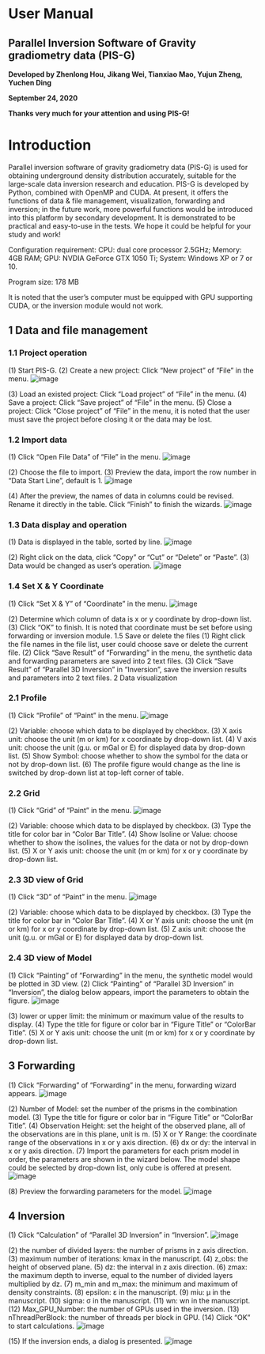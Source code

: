





# User Manual









## Parallel Inversion Software of Gravity gradiometry data (PIS-G)









**Developed by Zhenlong Hou, Jikang Wei, Tianxiao Mao, Yujun Zheng, Yuchen Ding**







**September 24, 2020**





**Thanks very much for your attention and using PIS-G!**



# Introduction
Parallel inversion software of gravity gradiometry data (PIS-G) is used for obtaining 
underground density distribution accurately, suitable for the large-scale data inversion 
research and education. PIS-G is developed by Python, combined with OpenMP and 
CUDA. At present, it offers the functions of data & file management, visualization, 
forwarding and inversion; in the future work, more powerful functions would be 
introduced into this platform by secondary development. It is demonstrated to be 
practical and easy-to-use in the tests. We hope it could be helpful for your study and 
work!



Configuration requirement: CPU: dual core processor 2.5GHz; Memory: 4GB RAM; 
GPU: NVDIA GeForce GTX 1050 Ti; System: Windows XP or 7 or 10.

Program size: 178 MB



It is noted that the user’s computer must be equipped with GPU supporting CUDA, or 
the inversion module would not work.

## 1 Data and file management
### 1.1 Project operation


(1) Start PIS-G.
(2) Create a new project: Click “New project” of “File” in the menu.
![image](https://github.com/AlbertHZL/PIS-G/Supplementary_files/figures_in_user_manual/fig-1.jpg)

(3) Load an existed project: Click “Load project” of “File” in the menu.
(4) Save a project: Click “Save project” of “File” in the menu.
(5) Close a project: Click “Close project” of “File” in the menu, it is noted that the user must 
save the project before closing it or the data may be lost.

### 1.2 Import data
(1) Click “Open File Data” of “File” in the menu.
![image](https://github.com/AlbertHZL/PIS-G/Supplementary_files/figures_in_user_manual/fig-2.jpg)

(2) Choose the file to import.
(3) Preview the data, import the row number in “Data Start Line”, default is 1.
![image](https://github.com/AlbertHZL/PIS-G/Supplementary_files/figures_in_user_manual/fig-3.jpg)
 
(4) After the preview, the names of data in columns could be revised. Rename it directly in the table. Click “Finish” to finish the wizards.
 ![image](https://github.com/AlbertHZL/PIS-G/Supplementary_files/figures_in_user_manual/fig-4.jpg)

### 1.3 Data display and operation
(1) Data is displayed in the table, sorted by line.
 ![image](https://github.com/AlbertHZL/PIS-G/Supplementary_files/figures_in_user_manual/fig-5.jpg)

(2) Right click on the data, click “Copy” or “Cut” or “Delete” or “Paste”.
(3) Data would be changed as user’s operation.
 ![image](https://github.com/AlbertHZL/PIS-G/Supplementary_files/figures_in_user_manual/fig-6.jpg)

### 1.4 Set X & Y Coordinate
(1) Click “Set X & Y” of “Coordinate” in the menu.
 ![image](https://github.com/AlbertHZL/PIS-G/Supplementary_files/figures_in_user_manual/fig-7.jpg)

(2) Determine which column of data is x or y coordinate by drop-down list.
(3) Click “OK” to finish. It is noted that coordinate must be set before using forwarding or inversion module.
1.5 Save or delete the files
(1) Right click the file names in the file list, user could choose save or delete the current file.
(2) Click “Save Result” of “Forwarding” in the menu, the synthetic data and forwarding parameters are saved into 2 text files.
(3) Click “Save Result” of “Parallel 3D Inversion” in “Inversion”, save the inversion results and parameters into 2 text files.
2 Data visualization
### 2.1 Profile
(1) Click “Profile” of “Paint” in the menu.
 ![image](https://github.com/AlbertHZL/PIS-G/Supplementary_files/figures_in_user_manual/fig-8.jpg)

(2) Variable: choose which data to be displayed by checkbox.
(3) X axis unit: choose the unit (m or km) for x coordinate by drop-down list.
(4) V axis unit: choose the unit (g.u. or mGal or E) for displayed data by drop-down list.
(5) Show Symbol: choose whether to show the symbol for the data or not by drop-down list.
(6) The profile figure would change as the line is switched by drop-down list at top-left corner of table.
### 2.2 Grid
(1) Click “Grid” of “Paint” in the menu.
 ![image](https://github.com/AlbertHZL/PIS-G/Supplementary_files/figures_in_user_manual/fig-9.jpg)

(2) Variable: choose which data to be displayed by checkbox.
(3) Type the title for color bar in “Color Bar Title”.
(4) Show Isoline or Value: choose whether to show the isolines, the values for the data or not by drop-down list.
(5) X or Y axis unit: choose the unit (m or km) for x or y coordinate by drop-down list.
### 2.3 3D view of Grid
(1) Click “3D” of “Paint” in the menu.
 ![image](https://github.com/AlbertHZL/PIS-G/Supplementary_files/figures_in_user_manual/fig-10.jpg)

(2) Variable: choose which data to be displayed by checkbox.
(3) Type the title for color bar in “Color Bar Title”.
(4) X or Y axis unit: choose the unit (m or km) for x or y coordinate by drop-down list.
(5) Z axis unit: choose the unit (g.u. or mGal or E) for displayed data by drop-down list.
### 2.4 3D view of Model
(1) Click “Painting” of “Forwarding” in the menu, the synthetic model would be plotted in 3D view.
(2) Click “Painting” of “Parallel 3D Inversion” in “Inversion”, the dialog below appears, import the parameters to obtain the figure.
 ![image](https://github.com/AlbertHZL/PIS-G/Supplementary_files/figures_in_user_manual/fig-11.jpg)

(3) lower or upper limit: the minimum or maximum value of the results to display.
(4) Type the title for figure or color bar in “Figure Title” or “ColorBar Title”.
(5) X or Y axis unit: choose the unit (m or km) for x or y coordinate by drop-down list.
## 3 Forwarding
(1) Click “Forwarding” of “Forwarding” in the menu, forwarding wizard appears.
 ![image](https://github.com/AlbertHZL/PIS-G/Supplementary_files/figures_in_user_manual/fig-12.jpg)

(2) Number of Model: set the number of the prisms in the combination model.
(3) Type the title for figure or color bar in “Figure Title” or “ColorBar Title”.
(4) Observation Height: set the height of the observed plane, all of the observations are in this plane, unit is m.
(5) X or Y Range: the coordinate range of the observations in x or y axis direction.
(6) dx or dy: the interval in x or y axis direction.
(7) Import the parameters for each prism model in order, the parameters are shown in the wizard below. The model shape could be selected by drop-down list, only cube is offered at present.
 ![image](https://github.com/AlbertHZL/PIS-G/Supplementary_files/figures_in_user_manual/fig-13.jpg)

(8) Preview the forwarding parameters for the model.
 ![image](https://github.com/AlbertHZL/PIS-G/Supplementary_files/figures_in_user_manual/fig-14.jpg)

## 4 Inversion
(1) Click “Calculation” of “Parallel 3D Inversion” in “Inversion”.
 ![image](https://github.com/AlbertHZL/PIS-G/Supplementary_files/figures_in_user_manual/fig-15.jpg)

(2) the number of divided layers: the number of prisms in z axis direction.
(3) maximum number of iterations: kmax in the manuscript.
(4) z_obs: the height of observed plane.
(5) dz: the interval in z axis direction.
(6) zmax: the maximum depth to inverse, equal to the number of divided layers multiplied by dz.
(7) m_min and m_max: the minimum and maximum of density constraints.
(8) epsilon: ε in the manuscript.
(9) miu: μ in the manuscript.
(10) sigma: σ in the manuscript.
(11) wn: wn in the manuscript.
(12) Max_GPU_Number: the number of GPUs used in the inversion.
(13) nThreadPerBlock: the number of threads per block in GPU.
(14) Click “OK” to start calculations.
 ![image](https://github.com/AlbertHZL/PIS-G/Supplementary_files/figures_in_user_manual/fig-16.jpg)

(15) If the inversion ends, a dialog is presented.
 ![image](https://github.com/AlbertHZL/PIS-G/Supplementary_files/figures_in_user_manual/fig-17.jpg)






